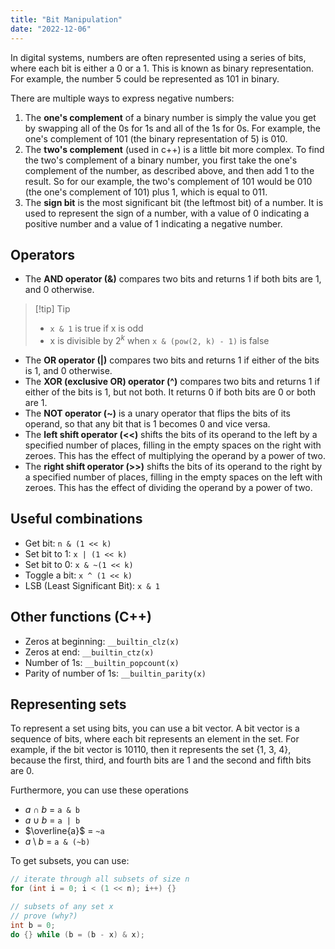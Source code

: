 ```yaml
---
title: "Bit Manipulation"
date: "2022-12-06"
---
```

In digital systems, numbers are often represented using a series of bits, where each bit is either a 0 or a 1. This is known as binary representation. For example, the number 5 could be represented as 101 in binary.

There are multiple ways to express negative numbers:
1. The **one's complement** of a binary number is simply the value you get by swapping all of the 0s for 1s and all of the 1s for 0s. For example, the one's complement of 101 (the binary representation of 5) is 010.
2. The **two's complement** (used in c++) is a little bit more complex. To find the two's complement of a binary number, you first take the one's complement of the number, as described above, and then add 1 to the result. So for our example, the two's complement of 101 would be 010 (the one's complement of 101) plus 1, which is equal to 011.
3. The **sign bit** is the most significant bit (the leftmost bit) of a number. It is used to represent the sign of a number, with a value of 0 indicating a positive number and a value of 1 indicating a negative number.

## Operators
* The **AND operator (&)** compares two bits and returns 1 if both bits are 1, and 0 otherwise.

> [!tip] Tip
> - `x & 1` is true if x is odd
> - x is divisible by $2^k$ when `x & (pow(2, k) - 1)` is false

* The **OR operator (|)** compares two bits and returns 1 if either of the bits is 1, and 0 otherwise.
* The **XOR (exclusive OR) operator (^)** compares two bits and returns 1 if either of the bits is 1, but not both. It returns 0 if both bits are 0 or both are 1.
* The **NOT operator (~)** is a unary operator that flips the bits of its operand, so that any bit that is 1 becomes 0 and vice versa.
* The **left shift operator (<<)** shifts the bits of its operand to the left by a specified number of places, filling in the empty spaces on the right with zeroes. This has the effect of multiplying the operand by a power of two.
* The **right shift operator (>>)** shifts the bits of its operand to the right by a specified number of places, filling in the empty spaces on the left with zeroes. This has the effect of dividing the operand by a power of two.

## Useful combinations
- Get bit:  `n & (1 << k)`
- Set bit to 1: `x | (1 << k)`
- Set bit to 0: `x & ~(1 << k)`
- Toggle a bit: `x ^ (1 << k)`
- LSB (Least Significant Bit): `x & 1`

## Other functions (C++)
* Zeros at beginning: `__builtin_clz(x)`
* Zeros at end: `__builtin_ctz(x)`
* Number of 1s: `__builtin_popcount(x)`
* Parity of number of 1s: `__builtin_parity(x)`

## Representing sets
To represent a set using bits, you can use a bit vector. A bit vector is a sequence of bits, where each bit represents an element in the set. For example, if the bit vector is 10110, then it represents the set {1, 3, 4}, because the first, third, and fourth bits are 1 and the second and fifth bits are 0.

Furthermore, you can use these operations
- $a \cap b$ = `a & b`
- $a \cup b$ = `a | b`
- $\overline{a}$ = `~a`
- $a \setminus b$ = `a & (~b)`

To get subsets, you can use:
```cpp
// iterate through all subsets of size n
for (int i = 0; i < (1 << n); i++) {}

// subsets of any set x
// prove (why?)
int b = 0;
do {} while (b = (b - x) & x);
```